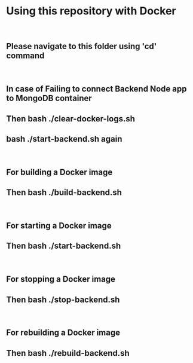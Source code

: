 <h1>Using this repository with Docker</h1>
<br>
<h2>Please navigate to this folder using 'cd' command</h2>
<br>
<h2>In case of Failing to connect Backend Node app to MongoDB container</h2>
<h2>Then bash ./clear-docker-logs.sh</h2>
<h2>bash ./start-backend.sh again</h2>
<br>
<h2>For building a Docker image</h2>
<h2>Then bash ./build-backend.sh</h2>
<br>
<h2>For starting a Docker image</h2>
<h2>Then bash ./start-backend.sh</h2>
<br>
<h2>For stopping a Docker image</h2>
<h2>Then bash ./stop-backend.sh</h2>
<br>
<h2>For rebuilding a Docker image</h2>
<h2>Then bash ./rebuild-backend.sh</h2>